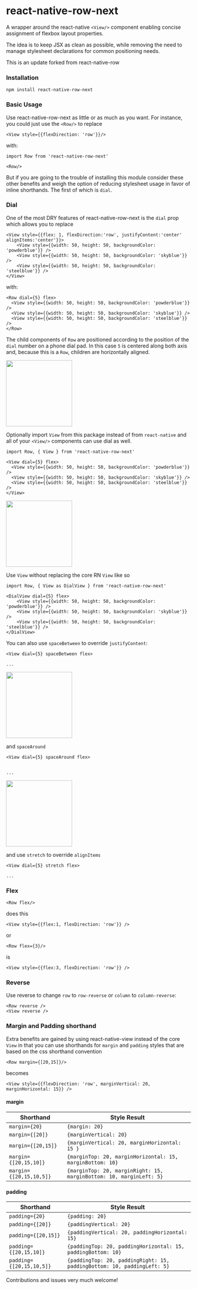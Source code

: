 # react-native-row-next

A wrapper around the react-native `<View/>` component enabling concise assignment of flexbox layout properties. 

The idea is to keep JSX as clean as possible, while removing the need to manage stylesheet declarations for common positioning needs. 

This is an update forked from react-native-row

### Installation

    npm install react-native-row-next

    
### Basic Usage

Use react-native-row-next as little or as much as you want. For instance, you could just use the `<Row/>` to replace 

   
        
        
    <View style={{flexDirection: 'row'}}/>
    
    
with:

    import Row from 'react-native-row-next'    
        
    <Row/>
        
        
        
But if you are going to the trouble of installing this module consider these other benefits and weigh the option of reducing stylesheet usage in favor of inline shorthands. The first of which is `dial`.
    

### Dial

One of the most DRY features of react-native-row-next is the `dial` prop which allows you to replace


    <View style={{flex: 1, flexDirection:'row', justifyContent:'center' alignItems:'center'}}>   
        <View style={{width: 50, height: 50, backgroundColor: 'powderblue'}} />
        <View style={{width: 50, height: 50, backgroundColor: 'skyblue'}} />
        <View style={{width: 50, height: 50, backgroundColor: 'steelblue'}} />
    </View>

with:
         
    <Row dial={5} flex>
      <View style={{width: 50, height: 50, backgroundColor: 'powderblue'}} />
      <View style={{width: 50, height: 50, backgroundColor: 'skyblue'}} />
      <View style={{width: 50, height: 50, backgroundColor: 'steelblue'}} />
    </Row>
        


The child components of `Row` are positioned according to the position of the `dial` number on a phone dial pad. In this case `5` is centered along both axis and, because this is a `Row`, children are horizontally aligned.  
    
  
    
<img src='examples/example1.jpg' width="180">


Optionally import `View` from this package instead of from `react-native` and all of your `<View/>` components can use dial as well.

    import Row, { View } from 'react-native-row-next' 
        
    <View dial={5} flex>
      <View style={{width: 50, height: 50, backgroundColor: 'powderblue'}} />
      <View style={{width: 50, height: 50, backgroundColor: 'skyblue'}} />
      <View style={{width: 50, height: 50, backgroundColor: 'steelblue'}} />
    </View>
    
<img src="examples/example2.jpg" width="180">

Use `View` without replacing the core RN `View` like so

    import Row, { View as DialView } from 'react-native-row-next'
     
    <DialView dial={5} flex>
        <View style={{width: 50, height: 50, backgroundColor: 'powderblue'}} />
        <View style={{width: 50, height: 50, backgroundColor: 'skyblue'}} />
        <View style={{width: 50, height: 50, backgroundColor: 'steelblue'}} />
    </DialView>  
    
    
You can also use `spaceBetween` to override `justifyContent`:


    <View dial={5} spaceBetween flex>
        
    ...
    

    
<img src="examples/example3.jpg" width="180">

and `spaceAround` 
    

    
    <View dial={5} spaceAround flex>
    
      
    ...
    
<img src="examples/example4.jpg" width="180">
   

and use `stretch` to override `alignItems`


    <View dial={5} stretch flex>
        
    ...
    

    
    

    
    
    
### Flex

    <Row flex/>
    
does this

    <View style={{flex:1, flexDirection: 'row'}} />
    
or

    <Row flex={3}/>
    
is

    <View style={{flex:3, flexDirection: 'row'}} />

### Reverse

Use reverse to change `row` to `row-reverse` or `column` to `column-reverse`:

    <Row reverse />
    <View reverse />

### Margin and Padding shorthand

Extra benefits are gained by using react-native-view instead of the core `View` in that you can use shorthands for `margin` and `padding` styles that are based on the css shorthand convention

    <Row margin={[20,15]}/>
    
    
becomes

    <View style={{flexDirection: 'row', marginVertical: 20, marginHorizontal: 15}} />

#### margin

Shorthand   | Style Result 
------------ | -------------
`margin={20}` | `{margin: 20}`
`margin={[20]}` | `{marginVertical: 20}`
`margin={[20,15]}` | `{marginVertical: 20, marginHorizontal: 15 }`
`margin={[20,15,10]}` | `{marginTop: 20, marginHorizontal: 15, marginBottom: 10}`
`margin={[20,15,10,5]}` | `{marginTop: 20, marginRight: 15, marginBottom: 10, marginLeft: 5}`

#### padding

Shorthand   | Style Result 
------------ | -------------
`padding={20}` | `{padding: 20}`
`padding={[20]}` | `{paddingVertical: 20}`
`padding={[20,15]}` | `{paddingVertical: 20, paddingHorizontal: 15}`
`padding={[20,15,10]}` | `{paddingTop: 20, paddingHorizontal: 15, paddingBottom: 10}`
`padding={[20,15,10,5]}` | `{paddingTop: 20, paddingRight: 15, paddingBottom: 10, paddingLeft: 5}`



Contributions and issues very much welcome!
